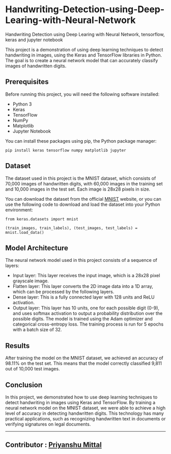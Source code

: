 # Handwriting-Detection-using-Deep-Learing-with-Neural-Network
Handwriting Detection using Deep Learing with Neural Network, tensorflow, keras and jupyter notebook



This project is a demonstration of using deep learning techniques to detect handwriting in images, using the Keras and TensorFlow libraries in Python. The goal is to create a neural network model that can accurately classify images of handwritten digits.

## Prerequisites
Before running this project, you will need the following software installed:

* Python 3
* Keras
* TensorFlow
* NumPy
* Matplotlib
* Jupyter Notebook

You can install these packages using pip, the Python package manager:
```
pip install keras tensorflow numpy matplotlib jupyter
```

## Dataset
The dataset used in this project is the MNIST dataset, which consists of 70,000 images of handwritten digits, with 60,000 images in the training set and 10,000 images in the test set. Each image is 28x28 pixels in size.

You can download the dataset from the official [MNIST](https://yann.lecun.com/exdb/mnist/) website, or you can use the following code to download and load the dataset into your Python environment:

```
from keras.datasets import mnist

(train_images, train_labels), (test_images, test_labels) = mnist.load_data()

```

## Model Architecture
The neural network model used in this project consists of a sequence of layers:

 * Input layer: This layer receives the input image, which is a 28x28 pixel grayscale image.
 * Flatten layer: This layer converts the 2D image data into a 1D array, which can be processed by the following layers.
 * Dense layer: This is a fully connected layer with 128 units and ReLU activation.
 * Output layer: This layer has 10 units, one for each possible digit (0-9), and uses softmax activation to output a probability distribution over the possible digits.
The model is trained using the Adam optimizer and categorical cross-entropy loss. The training process is run for 5 epochs with a batch size of 32.

## Results
After training the model on the MNIST dataset, we achieved an accuracy of 98.11% on the test set. This means that the model correctly classified 9,811 out of 10,000 test images.

## Conclusion
In this project, we demonstrated how to use deep learning techniques to detect handwriting in images using Keras and TensorFlow. By training a neural network model on the MNIST dataset, we were able to achieve a high level of accuracy in detecting handwritten digits. This technology has many practical applications, such as recognizing handwritten text in documents or verifying signatures on legal documents.
<hr>

## Contributor : [Priyanshu Mittal](https://github.com/priyanshmittal)


